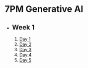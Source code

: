 # 7PM Generative AI

- ## Week 1

   1. [Day 1](https://www.facebook.com/iCodeguru/videos/339071392466774)
   2. [Day 2](https://www.facebook.com/iCodeguru/videos/7119994124715206)
   3. [Day 3]()
   4. [Day 4](https://www.facebook.com/iCodeguru/videos/2680202735463689)
   5. [Day 5](https://www.facebook.com/iCodeguru/videos/433132885800084)

<!-- - ## Week

   1. [Day 1]()
   2. [Day 2]()
   3. [Day 3]()
   4. [Day 4]()
   5. [Day 5]() -->
